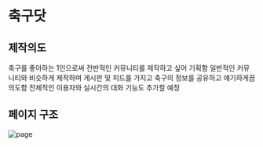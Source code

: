 # 축구닷

## 제작의도

축구를 좋아하는 1인으로써 전반적인 커뮤니티를 제작하고 싶어 기획함 일반적인 커뮤니티와 비슷하게 제작하며 게시판 및 피드를 가지고 축구의 정보를 공유하고 얘기하게끔 의도함
전체적인 이용자와 실시간의 대화 기능도 추가할 예정

## 페이지 구조

![page](https://github.com/Junseong0112/footballdot/assets/108931006/4f72712c-0419-44b9-8551-bde48e9dacf6)
